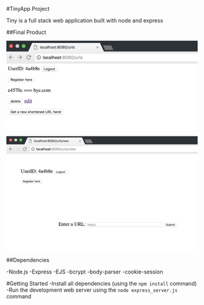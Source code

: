 #TinyApp Project

Tiny is a full stack web application built with node and express

##Final Product

!["This is my URLs Page"](https://github.com/gurpm1991/tinyApp/blob/master/screenshots/urls-page.png)

!["This is my URLs Update Page"](https://github.com/gurpm1991/tinyApp/blob/master/screenshots/urls-new-page.png)

##Dependencies

-Node.js
-Express
-EJS
-bcrypt
-body-parser
-cookie-session 

#Getting Started
-Install all dependencies (using the `npm install` command)
-Run the development web server using the `node express_server.js` command